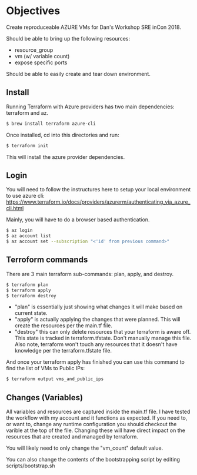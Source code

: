 # Objectives

Create reproduceable AZURE VMs for Dan's Workshop SRE inCon 2018.

Should be able to bring up the following resources:

- resource_group
- vm (w/ variable count)
- expose specific ports

Should be able to easily create and tear down environment.

## Install

Running Terraform with Azure providers has two main dependencies: terraform and az.

```bash
$ brew install terraform azure-cli
```

Once installed, cd into this directories and run:

```bash
$ terraform init
```

This will install the azure provider dependencies.

## Login

You will need to follow the instructures here to setup your local environment to use azure cli: https://www.terraform.io/docs/providers/azurerm/authenticating_via_azure_cli.html

Mainly, you will have to do a browser based authentication.

```bash
$ az login
$ az account list
$ az account set --subscription "<'id' from previous command>"
```

## Terroform commands

There are 3 main terraform sub-commands: plan, apply, and destroy.

```bash
$ terraform plan
$ terraform apply
$ terraform destroy
```

- "plan" is essentially just showing what changes it will make based on current state.
- "apply" is actually applying the changes that were planned. This will create the resources per the main.tf file.
- "destroy" this can only delete resources that your terraform is aware off. This state is tracked in terraform.tfstate. Don't manually manage this file. Also note, terraform won't touch any resources that it doesn't have knowledge per the terraform.tfstate file.


And once your terraform apply has finished you can use this command to find the list of VMs to Public IPs:

```bash
$ terraform output vms_and_public_ips
```

## Changes (Variables)

All variables and resources are captured inside the main.tf file. I have tested the workflow with my account and it functions as expected. If you need to, or want to, change any runtime configuration you should checkout the varible at the top of the file. Changing these will have direct impact on the resources that are created and managed by terraform.

You will likely need to only change the "vm_count" default value.

You can also change the contents of the bootstrapping script by editing scripts/bootstrap.sh
